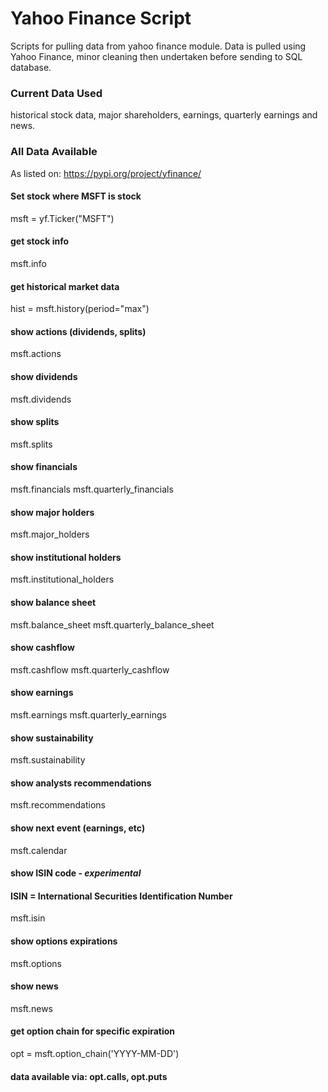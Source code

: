 # Yahoo Finance Script 
Scripts for pulling data from yahoo finance module. Data is pulled using Yahoo Finance, minor cleaning then undertaken 
before sending to SQL database.


### Current Data Used
historical stock data, major shareholders, earnings, quarterly earnings and news.

### All Data Available 
As listed on: https://pypi.org/project/yfinance/

#### Set stock where MSFT is stock
msft = yf.Ticker("MSFT")
#### get stock info
msft.info
#### get historical market data
hist = msft.history(period="max")
#### show actions (dividends, splits)
msft.actions
#### show dividends
msft.dividends
#### show splits
msft.splits
#### show financials
msft.financials
msft.quarterly_financials
#### show major holders
msft.major_holders 
#### show institutional holders
msft.institutional_holders
#### show balance sheet
msft.balance_sheet
msft.quarterly_balance_sheet
#### show cashflow
msft.cashflow
msft.quarterly_cashflow
#### show earnings
msft.earnings
msft.quarterly_earnings
#### show sustainability
msft.sustainability
#### show analysts recommendations
msft.recommendations
#### show next event (earnings, etc)
msft.calendar
#### show ISIN code - *experimental*
#### ISIN = International Securities Identification Number
msft.isin
#### show options expirations
msft.options
#### show news
msft.news
#### get option chain for specific expiration
opt = msft.option_chain('YYYY-MM-DD')
#### data available via: opt.calls, opt.puts